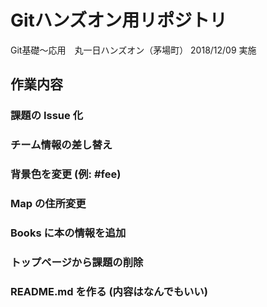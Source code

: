 # Gitハンズオン用リポジトリ
Git基礎～応用　丸一日ハンズオン（茅場町）
2018/12/09 実施

## 作業内容
### 課題の Issue 化
### チーム情報の差し替え
### 背景色を変更 (例: #fee)
### Map の住所変更
### Books に本の情報を追加
### トップページから課題の削除
### README.md を作る (内容はなんでもいい)




